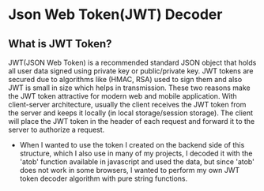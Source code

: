 
# Json Web Token(JWT)  Decoder 

##  What is JWT Token?

JWT(JSON Web Token) is a recommended standard JSON object that holds all user data signed using private key or public/private key. JWT tokens are secured due to algorithms like (HMAC, RSA) used to sign them and also JWT is small in size which helps in transmission. These two reasons make the JWT token attractive for modern web and mobile application.
With client-server architecture, usually the client receives the JWT token from the server and keeps it locally (in local storage/session storage). The client will place the JWT token in the header of each request and forward it to the server to authorize a request.

 - When I wanted to use the token I created on the backend side of this structure, which I also use in many of my projects, I decoded it with the 'atob' function available in javascript and used the data, but since 'atob' does not work in some browsers, I wanted to perform my own JWT token decoder algorithm with pure string functions.

